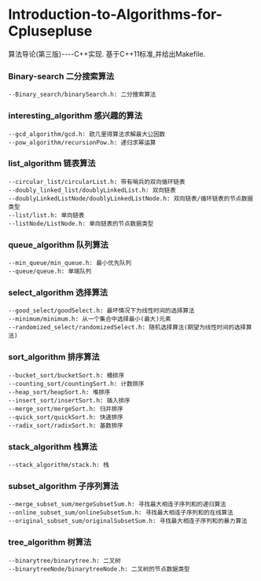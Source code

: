 # Introduction-to-Algorithms-for-Cplusepluse
算法导论(第三版)----C++实现.
基于C++11标准,并给出Makefile.
### Binary-search 二分搜索算法
    --Binary_search/binarySearch.h: 二分搜索算法
### interesting_algorithm 感兴趣的算法
    --gcd_algorithm/gcd.h: 欧几里得算法求解最大公因数
    --pow_algorithm/recursionPow.h: 递归求幂运算
### list_algorithm 链表算法
    --circular_list/circularList.h: 带有哨兵的双向循环链表
    --doubly_linked_list/doublyLinkedList.h: 双向链表
    --doublyLinkedListNode/doublyLinkedListNode.h: 双向链表/循环链表的节点数据类型
    --list/list.h: 单向链表
    --listNode/ListNode.h: 单向链表的节点数据类型
### queue_algorithm 队列算法
    --min_queue/min_queue.h: 最小优先队列
    --queue/queue.h: 单端队列
### select_algorithm 选择算法
    --good_select/goodSelect.h: 最坏情况下为线性时间的选择算法
    --minimum/minimum.h: 从一个集合中选择最小(最大)元素
    --randomized_select/randomizedSelect.h: 随机选择算法(期望为线性时间的选择算法)
### sort_algorithm 排序算法
    --bucket_sort/bucketSort.h: 桶排序
    --counting_sort/countingSort.h: 计数排序
    --heap_sort/heapSort.h: 堆排序
    --insert_sort/insertSort.h: 插入排序
    --merge_sort/mergeSort.h: 归并排序
    --quick_sort/quickSort.h: 快速排序
    --radix_sort/radixSort.h: 基数排序
### stack_algorithm 栈算法
    --stack_algorithm/stack.h: 栈
### subset_algorithm 子序列算法
    --merge_subset_sum/mergeSubsetSum.h: 寻找最大相连子序列和的递归算法
    --online_subset_sum/onlineSubsetSum.h: 寻找最大相连子序列和的在线算法
    --original_subset_sum/originalSubsetSum.h: 寻找最大相连子序列和的暴力算法
### tree_algorithm 树算法
    --binarytree/binarytree.h: 二叉树
    --binarytreeNode/binarytreeNode.h: 二叉树的节点数据类型
